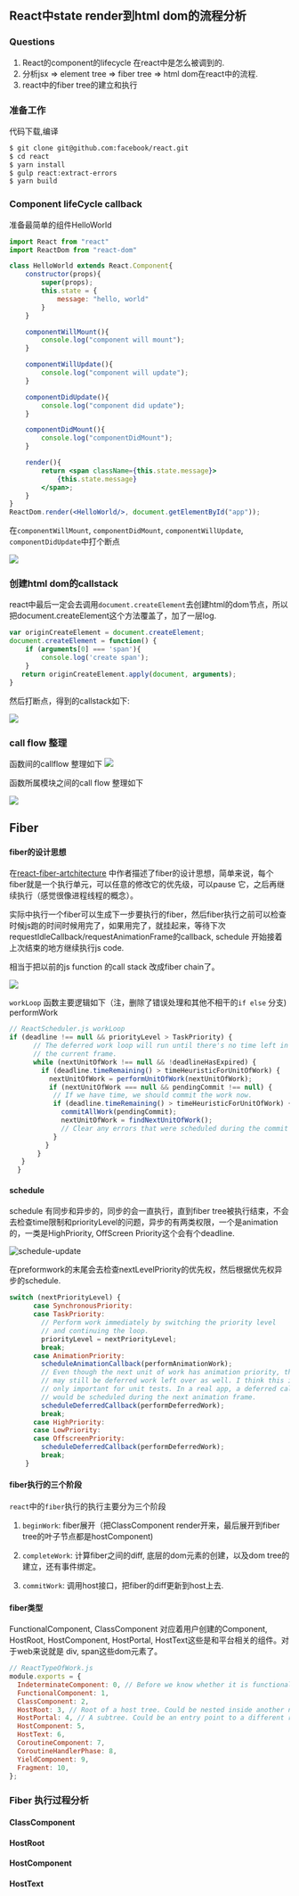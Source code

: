 ## React中state render到html dom的流程分析

### Questions

1. React的component的lifecycle 在react中是怎么被调到的.
2. 分析jsx => element tree => fiber tree => html dom在react中的流程.
3. react中的fiber tree的建立和执行

### 准备工作

代码下载,编译

```bash
$ git clone git@github.com:facebook/react.git
$ cd react
$ yarn install
$ gulp react:extract-errors
$ yarn build
```

### Component lifeCycle callback

准备最简单的组件HelloWorld

```jsx
import React from "react"
import ReactDom from "react-dom"

class HelloWorld extends React.Component{
    constructor(props){
        super(props);
        this.state = {
            message: "hello, world"
        }
    }

    componentWillMount(){
        console.log("component will mount");
    }

    componentWillUpdate(){
        console.log("component will update");
    }

    componentDidUpdate(){
        console.log("component did update");
    }

    componentDidMount(){
        console.log("componentDidMount");
    }

    render(){
        return <span className={this.state.message}>
            {this.state.message}
        </span>;
    }
}
ReactDom.render(<HelloWorld/>, document.getElementById("app"));
```
在``componentWillMount``, ``componentDidMount``, ``componentWillUpdate``, ``componentDidUpdate``中打个断点

![](./images/react-component-life-cycle-callback.jpeg)

### 创建html dom的callstack

react中最后一定会去调用``document.createElement``去创建html的dom节点，所以把document.createElement这个方法覆盖了，加了一层log.

```javascript
var originCreateElement = document.createElement;
document.createElement = function() {
    if (arguments[0] === 'span'){
        console.log('create span');
    }
   return originCreateElement.apply(document, arguments);
}
```
然后打断点，得到的callstack如下:

![](./images/react-create-dom.jpeg)

### call flow 整理

函数间的callflow 整理如下
![](./images/react-lifecycle-call-flow.jpeg)


函数所属模块之间的call flow 整理如下

![](./images/react-module-call-flow.jpeg)


## Fiber

#### fiber的设计思想
在[react-fiber-artchitecture](https://github.com/acdlite/react-fiber-architecture) 中作者描述了fiber的设计思想，简单来说，每个fiber就是一个执行单元，可以任意的修改它的优先级，可以pause 它，之后再继续执行（感觉很像进程线程的概念）。

实际中执行一个fiber可以生成下一步要执行的fiber，然后fiber执行之前可以检查时候js跑的时间时候用完了，如果用完了，就挂起来，等待下次requestIdleCallback/requestAnimationFrame的callback, schedule 开始接着上次结束的地方继续执行js code.

相当于把以前的js function 的call stack 改成fiber chain了。

![](./images/fiber-flow.jpeg)

``workLoop`` 函数主要逻辑如下（注，删除了错误处理和其他不相干的``if else`` 分支)
performWork

```javascript
// ReactScheduler.js workLoop
if (deadline !== null && priorityLevel > TaskPriority) {
      // The deferred work loop will run until there's no time left in
      // the current frame.
      while (nextUnitOfWork !== null && !deadlineHasExpired) {
        if (deadline.timeRemaining() > timeHeuristicForUnitOfWork) {
          nextUnitOfWork = performUnitOfWork(nextUnitOfWork);
          if (nextUnitOfWork === null && pendingCommit !== null) {
           // If we have time, we should commit the work now.
           if (deadline.timeRemaining() > timeHeuristicForUnitOfWork) {
             commitAllWork(pendingCommit);
             nextUnitOfWork = findNextUnitOfWork();
             // Clear any errors that were scheduled during the commit phase.
           }
         }
       }
   }
  }
````

#### schedule
schedule 有同步和异步的，同步的会一直执行，直到fiber tree被执行结束，不会去检查time限制和priorityLevel的问题，异步的有两类权限，一个是animation的，一类是HighPriority, OffScreen Priority这个会有个deadline.

![schedule-update](./images/schedule-update.jpeg)

在preformwork的末尾会去检查nextLevelPriority的优先权，然后根据优先权异步的schedule.
```javascript
switch (nextPriorityLevel) {
      case SynchronousPriority:
      case TaskPriority:
        // Perform work immediately by switching the priority level
        // and continuing the loop.
        priorityLevel = nextPriorityLevel;
        break;
      case AnimationPriority:
        scheduleAnimationCallback(performAnimationWork);
        // Even though the next unit of work has animation priority, there
        // may still be deferred work left over as well. I think this is
        // only important for unit tests. In a real app, a deferred callback
        // would be scheduled during the next animation frame.
        scheduleDeferredCallback(performDeferredWork);
        break;
      case HighPriority:
      case LowPriority:
      case OffscreenPriority:
        scheduleDeferredCallback(performDeferredWork);
        break;
    }
```

#### fiber执行的三个阶段

``react``中的``fiber``执行的执行主要分为三个阶段

1. ``beginWork``: fiber展开（把ClassComponent render开来，最后展开到fiber tree的叶子节点都是hostComponent)

2. ``completeWork``: 计算fiber之间的diff, 底层的dom元素的创建，以及dom tree的建立，还有事件绑定。

3. ``commitWork``: 调用host接口，把fiber的diff更新到host上去.


#### fiber类型

FunctionalComponent, ClassComponent 对应着用户创建的Component, HostRoot, HostComponent, HostPortal, HostText这些是和平台相关的组件。对于web来说就是 div, span这些dom元素了。

```javascript
// ReactTypeOfWork.js
module.exports = {
  IndeterminateComponent: 0, // Before we know whether it is functional or class
  FunctionalComponent: 1,
  ClassComponent: 2,
  HostRoot: 3, // Root of a host tree. Could be nested inside another node.
  HostPortal: 4, // A subtree. Could be an entry point to a different renderer.
  HostComponent: 5,
  HostText: 6,
  CoroutineComponent: 7,
  CoroutineHandlerPhase: 8,
  YieldComponent: 9,
  Fragment: 10,
};
```

### Fiber 执行过程分析
#### ClassComponent
#### HostRoot
#### HostComponent
#### HostText
